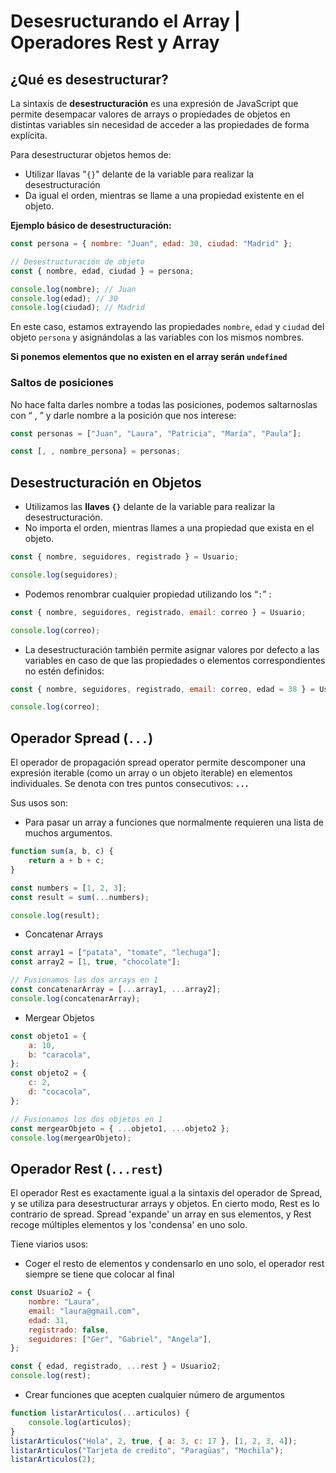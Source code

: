 # Desesructurando el Array | Operadores Rest y Array

## ¿Qué es desestructurar?

La sintaxis de **desestructuración** es una expresión de JavaScript que permite desempacar valores de arrays o propiedades de objetos en distintas variables sin necesidad de acceder a las propiedades de forma explícita.

Para desestructurar objetos hemos de:

-   Utilizar llavas "`{}`" delante de la variable para realizar la desestructuración
-   Da igual el orden, mientras se llame a una propiedad existente en el objeto.

**Ejemplo básico de desestructuración:**

```js
const persona = { nombre: "Juan", edad: 30, ciudad: "Madrid" };

// Desestructuración de objeto
const { nombre, edad, ciudad } = persona;

console.log(nombre); // Juan
console.log(edad); // 30
console.log(ciudad); // Madrid
```

En este caso, estamos extrayendo las propiedades `nombre`, `edad` y `ciudad` del objeto `persona` y asignándolas a las variables con los mismos nombres.

**Si ponemos elementos que no existen en el array serán `undefined`**

### Saltos de posiciones

No hace falta darles nombre a todas las posiciones, podemos saltarnoslas con “ , ” y darle nombre a la posición que nos interese:

```js
const personas = ["Juan", "Laura", "Patricia", "María", "Paula"];

const [, , nombre_persona] = personas;
```

## Desestructuración en Objetos

-   Utilizamos las **llaves `{}`** delante de la variable para realizar la desestructuración.
-   No importa el orden, mientras llames a una propiedad que exista en el objeto.

```js
const { nombre, seguidores, registrado } = Usuario;

console.log(seguidores);
```

-   Podemos renombrar cualquier propiedad utilizando los “`:`” :

```js
const { nombre, seguidores, registrado, email: correo } = Usuario;

console.log(correo);
```

-   La desestructuración también permite asignar valores por defecto a las variables en caso de que las propiedades o elementos correspondientes no estén definidos:

```js
const { nombre, seguidores, registrado, email: correo, edad = 38 } = Usuario;

console.log(correo);
```

## Operador Spread (`...`)

El operador de propagación spread operator permite descomponer una expresión iterable (como un array o un objeto iterable) en elementos individuales. Se denota con tres puntos consecutivos: **`...`**

Sus usos son:

-   Para pasar un array a funciones que normalmente requieren una lista de muchos argumentos.

```js
function sum(a, b, c) {
    return a + b + c;
}

const numbers = [1, 2, 3];
const result = sum(...numbers);

console.log(result);
```

-   Concatenar Arrays

```js
const array1 = ["patata", "tomate", "lechuga"];
const array2 = [1, true, "chocolate"];

// Fusionamos las dos arrays en 1
const concatenarArray = [...array1, ...array2];
console.log(concatenarArray);
```

-   Mergear Objetos

```js
const objeto1 = {
    a: 10,
    b: "caracola",
};
const objeto2 = {
    c: 2,
    d: "cocacola",
};

// Fusionamos los dos objetos en 1
const mergearObjeto = { ...objeto1, ...objeto2 };
console.log(mergearObjeto);
```

## Operador Rest (`...rest`)

El operador Rest es exactamente igual a la sintaxis del operador de Spread, y se utiliza para desestructurar arrays y objetos. En cierto modo, Rest es lo contrario de spread. Spread 'expande' un array en sus elementos, y Rest recoge múltiples elementos y los 'condensa' en uno solo.

Tiene viarios usos:

-   Coger el resto de elementos y condensarlo en uno solo, el operador rest siempre se tiene que colocar al final

```js
const Usuario2 = {
    nombre: "Laura",
    email: "laura@gmail.com",
    edad: 31,
    registrado: false,
    seguidores: ["Ger", "Gabriel", "Angela"],
};

const { edad, registrado, ...rest } = Usuario2;
console.log(rest);
```

-   Crear funciones que acepten cualquier número de argumentos

```js
function listarArticulos(...articulos) {
    console.log(articulos);
}
listarArticulos("Hola", 2, true, { a: 3, c: 17 }, [1, 2, 3, 4]);
listarArticulos("Tarjeta de credito", "Paragüas", "Mochila");
listarArticulos(2);
```
